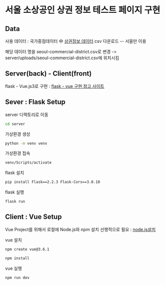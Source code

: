 # 서울 소상공인 상권 정보 테스트 페이지 구현

## Data
사용 데이터 : 국가중점데이터 中 [상권정보 데이터](https://www.data.go.kr/data/15083033/fileData.do) csv 다운로드 -- 서울만 이용

해당 데이터 명을 seoul-commercial-district.csv로 변경 -> server/uploads/seoul-commercial-district.csv에 위치시킴

## Server(back) - Client(front)

flask - Vue.js3로 구현 : [flask - vue 구현 참고 사이트](https://testdriven.io/blog/developing-a-single-page-app-with-flask-and-vuejs/)


## Sever : Flask Setup

server 디렉토리로 이동
```sh
cd server
```
가상환경 생성
```sh
python -m venv venv
```
가상환경 접속
```sh
venv/Scripts/activate
```

flask 설치
```sh
pip install Flask==2.2.3 Flask-Cors==3.0.10
```
flask 실행
```sh
flask run
```



## Client : Vue Setup
Vue Project를 위해서 로컬에 Node.js와 npm 설치 선행적으로 필요 : [node.js설치](https://nodejs.org/ko)


vue 설치
```sh
npm create vue@3.6.1
```
```sh
npm install
```
vue 실행
```sh
npm run dev
```

